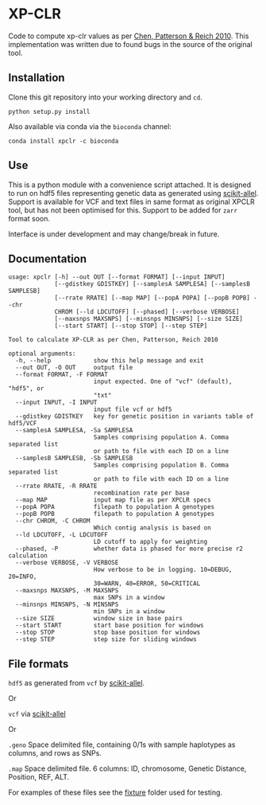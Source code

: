 # XP-CLR

Code to compute xp-clr values as per [Chen, Patterson & Reich 2010](https://www.ncbi.nlm.nih.gov/pubmed/20086244).
This implementation was written due to found bugs in the source of the original tool.

## Installation

Clone this git repository into your working directory and `cd`.

```
python setup.py install
```

Also available via conda via the `bioconda` channel:
```
conda install xpclr -c bioconda
```

## Use

This is a python module with a convenience script attached. 
It is designed to run on hdf5 files representing genetic data as generated using [scikit-allel](http://alimanfoo.github.io/2017/06/14/read-vcf.html).
Support is available for VCF and text files in same format as original XPCLR tool, but has not been optimised for this. 
Support to be added for `zarr` format soon.

Interface is under development and may change/break in future.

## Documentation

```
usage: xpclr [-h] --out OUT [--format FORMAT] [--input INPUT]
             [--gdistkey GDISTKEY] [--samplesA SAMPLESA] [--samplesB SAMPLESB]
             [--rrate RRATE] [--map MAP] [--popA POPA] [--popB POPB] --chr
             CHROM [--ld LDCUTOFF] [--phased] [--verbose VERBOSE]
             [--maxsnps MAXSNPS] [--minsnps MINSNPS] [--size SIZE]
             [--start START] [--stop STOP] [--step STEP]

Tool to calculate XP-CLR as per Chen, Patterson, Reich 2010

optional arguments:
  -h, --help            show this help message and exit
  --out OUT, -O OUT     output file
  --format FORMAT, -F FORMAT
                        input expected. One of "vcf" (default), "hdf5", or
                        "txt"
  --input INPUT, -I INPUT
                        input file vcf or hdf5
  --gdistkey GDISTKEY   key for genetic position in variants table of hdf5/VCF
  --samplesA SAMPLESA, -Sa SAMPLESA
                        Samples comprising population A. Comma separated list
                        or path to file with each ID on a line
  --samplesB SAMPLESB, -Sb SAMPLESB
                        Samples comprising population B. Comma separated list
                        or path to file with each ID on a line
  --rrate RRATE, -R RRATE
                        recombination rate per base
  --map MAP             input map file as per XPCLR specs
  --popA POPA           filepath to population A genotypes
  --popB POPB           filepath to population A genotypes
  --chr CHROM, -C CHROM
                        Which contig analysis is based on
  --ld LDCUTOFF, -L LDCUTOFF
                        LD cutoff to apply for weighting
  --phased, -P          whether data is phased for more precise r2 calculation
  --verbose VERBOSE, -V VERBOSE
                        How verbose to be in logging. 10=DEBUG, 20=INFO,
                        30=WARN, 40=ERROR, 50=CRITICAL
  --maxsnps MAXSNPS, -M MAXSNPS
                        max SNPs in a window
  --minsnps MINSNPS, -N MINSNPS
                        min SNPs in a window
  --size SIZE           window size in base pairs
  --start START         start base position for windows
  --stop STOP           stop base position for windows
  --step STEP           step size for sliding windows
```

## File formats

`hdf5` as generated from `vcf` by [scikit-allel](http://alimanfoo.github.io/2017/06/14/read-vcf.html).

Or

`vcf` via [scikit-allel](http://alimanfoo.github.io/2017/06/14/read-vcf.html)

Or

`.geno`
Space delimited file, containing 0/1s with sample haplotypes as columns, and rows as SNPs.

`.map`
Space delimited file. 6 columns: ID, chromosome, Genetic Distance, Position, REF, ALT.

For examples of these files see the [fixture](https://github.com/hardingnj/xpclr/tree/master/fixture) folder used for testing.

